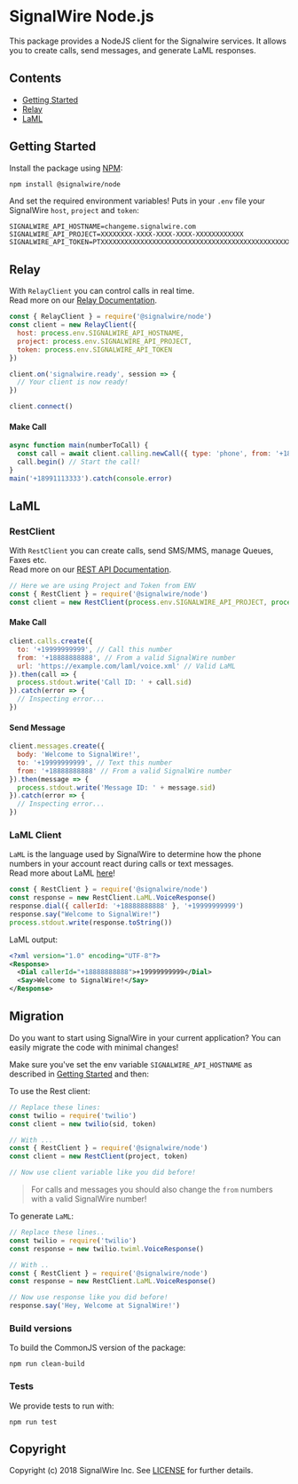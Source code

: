 # SignalWire Node.js

This package provides a NodeJS client for the Signalwire services.
It allows you to create calls, send messages, and generate LaML responses.

## Contents
* [Getting Started](#getting-started)
* [Relay](#relay)
* [LaML](#laml-client)

## Getting Started

Install the package using [NPM](https://www.npmjs.com/):
```bash
npm install @signalwire/node
```

And set the required environment variables!
Puts in your `.env` file your SignalWire `host`, `project` and `token`:
```
SIGNALWIRE_API_HOSTNAME=changeme.signalwire.com
SIGNALWIRE_API_PROJECT=XXXXXXXX-XXXX-XXXX-XXXX-XXXXXXXXXXXX
SIGNALWIRE_API_TOKEN=PTXXXXXXXXXXXXXXXXXXXXXXXXXXXXXXXXXXXXXXXXXXXXXXXX
```

## Relay

With `RelayClient` you can control calls in real time. \
Read more on our [Relay Documentation](https://docs.signalwire.com/topics/relay).
```javascript
const { RelayClient } = require('@signalwire/node')
const client = new RelayClient({
  host: process.env.SIGNALWIRE_API_HOSTNAME,
  project: process.env.SIGNALWIRE_API_PROJECT,
  token: process.env.SIGNALWIRE_API_TOKEN
})

client.on('signalwire.ready', session => {
  // Your client is now ready!
})

client.connect()
```

#### Make Call
```javascript
async function main(numberToCall) {
  const call = await client.calling.newCall({ type: 'phone', from: '+18991112222', to: numberToCall })
  call.begin() // Start the call!
}
main('+18991113333').catch(console.error)
```

## LaML

### RestClient

With `RestClient` you can create calls, send SMS/MMS, manage Queues, Faxes etc. \
Read more on our [REST API Documentation](https://docs.signalwire.com/topics/laml-api/?javascript#laml-rest-api).
```javascript
// Here we are using Project and Token from ENV
const { RestClient } = require('@signalwire/node')
const client = new RestClient(process.env.SIGNALWIRE_API_PROJECT, process.env.SIGNALWIRE_API_TOKEN)
```

#### Make Call
```javascript
client.calls.create({
  to: '+19999999999', // Call this number
  from: '+18888888888', // From a valid SignalWire number
  url: 'https://example.com/laml/voice.xml' // Valid LaML
}).then(call => {
  process.stdout.write('Call ID: ' + call.sid)
}).catch(error => {
  // Inspecting error...
})
```

#### Send Message
```javascript
client.messages.create({
  body: 'Welcome to SignalWire!',
  to: '+19999999999', // Text this number
  from: '+18888888888' // From a valid SignalWire number
}).then(message => {
  process.stdout.write('Message ID: ' + message.sid)
}).catch(error => {
  // Inspecting error...
})
```

### LaML Client
`LaML` is the language used by SignalWire to determine how the phone numbers in your account react during calls or text messages.\
Read more about LaML [here](https://docs.signalwire.com/topics/laml-xml/?javascript#what-is-laml)!

```javascript
const { RestClient } = require('@signalwire/node')
const response = new RestClient.LaML.VoiceResponse()
response.dial({ callerId: '+18888888888' }, '+19999999999')
response.say("Welcome to SignalWire!")
process.stdout.write(response.toString())
```

LaML output:

```xml
<?xml version="1.0" encoding="UTF-8"?>
<Response>
  <Dial callerId="+18888888888">+19999999999</Dial>
  <Say>Welcome to SignalWire!</Say>
</Response>
```


## Migration
Do you want to start using SignalWire in your current application? You can easily migrate the code with minimal changes!

Make sure you've set the env variable `SIGNALWIRE_API_HOSTNAME` as described in [Getting Started](#getting-started) and then:

To use the Rest client:
```javascript
// Replace these lines:
const twilio = require('twilio')
const client = new twilio(sid, token)

// With ...
const { RestClient } = require('@signalwire/node')
const client = new RestClient(project, token)

// Now use client variable like you did before!
```
> For calls and messages you should also change the `from` numbers with a valid SignalWire number!

To generate `LaML`:

```javascript
// Replace these lines..
const twilio = require('twilio')
const response = new twilio.twiml.VoiceResponse()

// With ..
const { RestClient } = require('@signalwire/node')
const response = new RestClient.LaML.VoiceResponse()

// Now use response like you did before!
response.say('Hey, Welcome at SignalWire!')
```

### Build versions
To build the CommonJS version of the package:

```
npm run clean-build
```

### Tests

We provide tests to run with:
```
npm run test
```
<!---
A Dockerfile is provided for testing purposes. Run `docker run -it $(docker build -q .)` to execute the test suite.
-->

## Copyright

Copyright (c) 2018 SignalWire Inc. See [LICENSE](https://github.com/signalwire/signalwire-node/blob/master/LICENSE) for further details.

